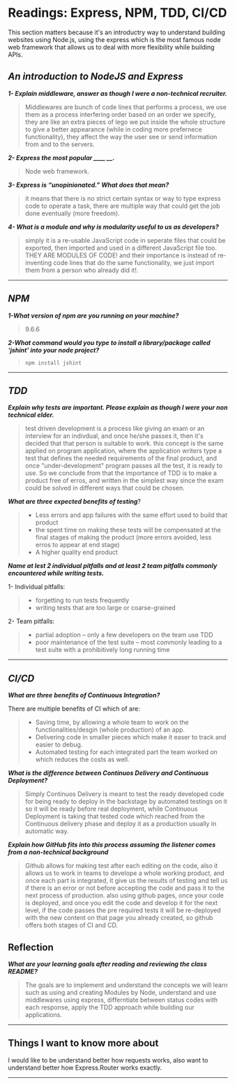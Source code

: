 # Readings: Express, NPM, TDD, CI/CD

This section matters because it's an introductry way to understand building websites using Node.js, using the express  which is the most famous node web framework that allows us to deal with more flexibility while building APIs.

## ***An introduction to NodeJS and Express***

 ***1- Explain middleware, answer as though I were a non-technical recruiter.***

>Middlewares are bunch of code lines that performs a process, we use them as a process interfering order based on an order we specify, they are like an extra pieces of lego we put inside the whole structure to give a better appearance (while in coding more prefernece functionality), they affect the way the user see or send information from and to the servers.

 ***2- Express the most popular ____ __.***

> Node web framework.

 ***3- Express is “unopinionated.” What does that mean?***

> it means that there is no strict certain syntax or way to type express code to operate a task, there are multiple way that could get the job done eventually (more freedom).

 ***4- What is a module and why is modularity useful to us as developers?***

>simply it is a re-usable JavaScript code in seperate files that could be exported, then imported and used in a different JavaScript file too. THEY ARE MODULES OF CODE! and their importance is instead of re-inventing code lines that do the same functionality, we just import them from a person who already did it!.

---

## ***NPM***

 ***1-What version of npm are you running on your machine?***

> 9.6.6

 ***2-What command would you type to install a library/package called ‘jshint’ into your node project?***

> `npm install jshint`

---

## ***TDD***

 ***Explain why tests are important. Please explain as though I were your non technical elder.***

> test driven development is a process like giving an exam or an interview for an indivdual, and once he/she passes it, then it's decided that that person is suitable to work. this concept is the same applied on program application, where the application writers type a test that defines the needed requirements of the final product, and once "under-development" program passes all the test, it is ready to use. So we conclude from that the importance of TDD is to make a product free of erros, and written in the simplest way since the exam could be solved in different ways that could be chosen.

 ***What are three expected benefits of testing***?

> - Less errors and app failures with the same effort used to build that product
> - the spent time on making these tests will be compensated at the final stages of making the product (more errors avoided, less erros to appear at end stage)
> - A higher quality end product

 ***Name at lest 2 individual pitfalls and at least 2 team pitfalls commonly encountered while writing tests.***
>
 1- Individual pitfalls:

 > - forgetting to run tests frequently
 > - writing tests that are too large or coarse-grained
>
 2- Team pitfalls:

 > - partial adoption – only a few developers on the team use TDD
 > - poor maintenance of the test suite – most commonly leading to a test suite with a prohibitively long running time

 ---

## ***CI/CD***

  ***What are three benefits of Continuous Integration?***

There are multiple benefits of CI which of are:

> - Saving time, by allowing a whole team to work on the functionalities/desgin (whole production) of an app.
> - Delivering code in smaller pieces which make it easer to track and easier to debug.
> - Automated testing for each integrated part the team worked on which reduces the costs as well.

***What is the difference between Continuos Delivery and Continuous Deployment?***

 >Simply Continuos Delivery is meant to test the ready developed code for being ready to deploy in the backstage by automated testings on it so it will be ready before real deployment, while Continuous Deployment is taking that tested code which reached from the Continuous delivery phase and deploy it as a production usually in automatic way.

 ***Explain how GitHub fits into this process assuming the listener comes from a non-technical background***

 >Github allows for making test after each editing on the code, also it allows us to work in teams to develope a whole working product, and once each part is integrated, it give us the results of testing and tell us if there is an error or not before accepting the code and pass it to the next process of production. also using github pages, once your code is deployed, and once you edit the code and develop it for the next level, if the code passes the pre required tests it will be re-deployed with the new content on that page you already created, so github offers both stages of CI and CD.

## Reflection

***What are your learning goals after reading and reviewing the class README?***

>The goals are to implement and understand the concepts we will learn such as  using and creating Modules by Node, understand and use middlewares using express, differntiate between status codes with each response, apply the TDD approach while building our applications.

---

## Things I want to know more about

I would like to be understand better how requests works, also want to understand better how Express.Router works exactly.

---
